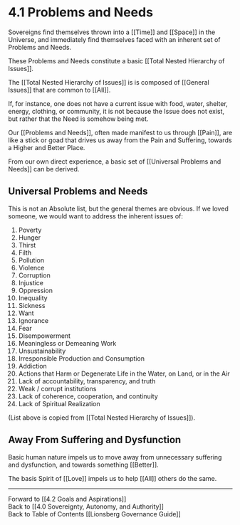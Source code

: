 # 4.1 Problems and Needs
Sovereigns find themselves thrown into a [[Time]] and [[Space]] in the Universe, and immediately find themselves faced with an inherent set of Problems and Needs. 

These Problems and Needs constitute a basic [[Total Nested Hierarchy of Issues]]. 

The [[Total Nested Hierarchy of Issues]] is is composed of [[General Issues]] that are common to [[All]]. 

If, for instance, one does not have a current issue with food, water, shelter, energy, clothing, or community, it is not because the Issue does not exist, but rather that the Need is somehow being met. 

Our [[Problems and Needs]], often made manifest to us through [[Pain]], are like a stick or goad that drives us away from the Pain and Suffering, towards a Higher and Better Place. 

From our own direct experience, a basic set of [[Universal Problems and Needs]] can be derived. 

## Universal Problems and Needs
This is not an Absolute list, but the general themes are obvious. If we loved someone, we would want to address the inherent issues of: 

1. Poverty  
2. Hunger  
3. Thirst 
4. Filth  
5. Pollution  
7. Violence  
8. Corruption  
9. Injustice  
10. Oppression  
11. Inequality  
12. Sickness  
13. Want  
14. Ignorance  
15. Fear
16. Disempowerment  
17. Meaningless or Demeaning Work  
18. Unsustainability  
19. Irresponsible Production and Consumption  
20. Addiction  
21. Actions that Harm or Degenerate Life in the Water, on Land, or in the Air  
22. Lack of accountability, transparency, and truth  
23. Weak / corrupt institutions  
24. Lack of coherence, cooperation, and continuity 
25. Lack of Spiritual Realization 

(List above is copied from [[Total Nested Hierarchy of Issues]]). 

## Away From Suffering and Dysfunction
Basic human nature impels us to move away from unnecessary suffering and dysfunction, and towards something [[Better]]. 

The basis Spirit of [[Love]] impels us to help [[All]] others do the same. 

___

Forward to [[4.2 Goals and Aspirations]]  
Back to [[4.0 Sovereignty, Autonomy, and Authority]]  
Back to Table of Contents [[Lionsberg Governance Guide]]